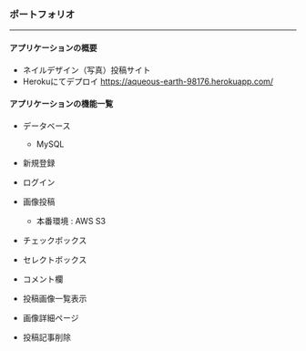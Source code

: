 ### ポートフォリオ
---
#### アプリケーションの概要
- ネイルデザイン（写真）投稿サイト
- Herokuにてデプロイ   https://aqueous-earth-98176.herokuapp.com/

#### アプリケーションの機能一覧
- データベース 
   - MySQL

- 新規登録
- ログイン
- 画像投稿
  - 本番環境 : AWS S3

- チェックボックス
- セレクトボックス
- コメント欄
- 投稿画像一覧表示
- 画像詳細ページ
- 投稿記事削除